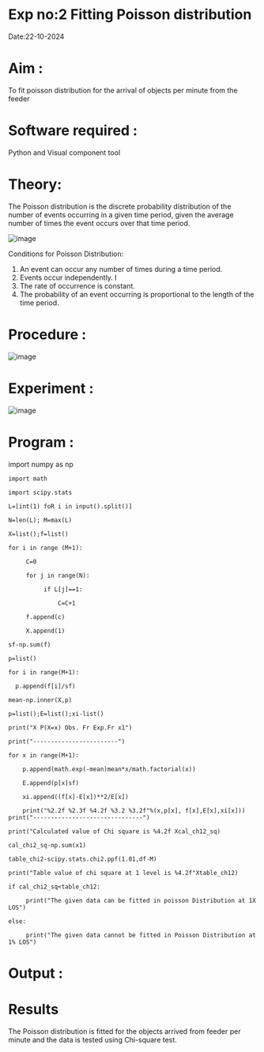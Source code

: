 # Exp no:2 Fitting Poisson  distribution
Date:22-10-2024
# Aim : 

To fit poisson distribution for the arrival of objects per minute from the feeder

# Software required :  

Python and Visual component tool

# Theory:

The Poisson distribution is the discrete probability distribution of the number of events occurring in a given time period, given the average number of times the event occurs over that time period.

![image](https://user-images.githubusercontent.com/104613195/166248326-fd042076-8b0b-40c4-8b11-1d8e8fcb74db.png)

 Conditions for Poisson Distribution:

1. An event can occur any number of times during a time period.
2. Events occur independently. I
3. The rate of occurrence is constant.
4. The probability of an event occurring is proportional to the length of the time period. 
 
# Procedure :

![image](https://user-images.githubusercontent.com/104613195/166251988-d0c53205-6080-4f7b-ae4c-398178586637.png)

# Experiment :

![image](https://user-images.githubusercontent.com/103921593/230282876-f4a5afbf-cac1-4648-a1b0-c78840638a8e.png)

# Program :


  import numpy as np

    import math

    import scipy.stats

    L=[int(1) foR i in input().split()]

    N=len(L); M=max(L)

    X=list();f=list()

    for i in range (M+1):

         C=0

         for j in range(N):

              if L[j]==1:

                  C=C+1

         f.append(c)

         X.append(1)

    sf-np.sum(f)

    p=list()

    for i in range(M+1):

      p.append(f[i]/sf)

    mean-np.inner(X,p)
 
    p=list();E=list();xi-list()

    print("X P(X=x) Obs. Fr Exp.Fr x1")

    print("------------------------")

    for x in range(M+1):

        p.append(math.exp(-mean)mean*x/math.factorial(x))

        E.append(p[x]sf)

        xi.append((f[x]-E[x])**2/E[x])

        print("%2.2f %2.3f %4.2f %3.2 %3.2f"%(x,p[x], f[x],E[x],xi[x]))
    print("-------------------------------")

    print("Calculated value of Chi square is %4.2f Xcal_ch12_sq)

    cal_chi2_sq-np.sum(x1)

    table_chi2-scipy.stats.chi2.ppf(1.01,df-M)

    print("Table value of chi square at 1 level is %4.2f"Xtable_ch12)

    if cal_chi2_sq<table_ch12:

         print("The given data can be fitted in poisson Distribution at 1X LOS")

    else:

         print("The given data cannot be fitted in Poisson Distribution at 1% LOS")
 

# Output : 



# Results

The Poisson distribution is fitted for the objects arrived from feeder per minute and the data is tested using Chi-square test. 
 
